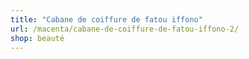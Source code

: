 ```yaml
---
title: "Cabane de coiffure de fatou iffono"
url: /macenta/cabane-de-coiffure-de-fatou-iffono-2/
shop: beauté
---
```

